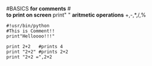 #BASICS
**for comments** #   
**to print on screen** print" " 
**aritmetic operations** +,-,*,/,% 
```
#!usr/bin/python
#This is Comment!!
print"Helloooo!!!"

print 2+2   #prints 4
print "2+2" #prints 2+2
print "2+2 =",2+2
```
